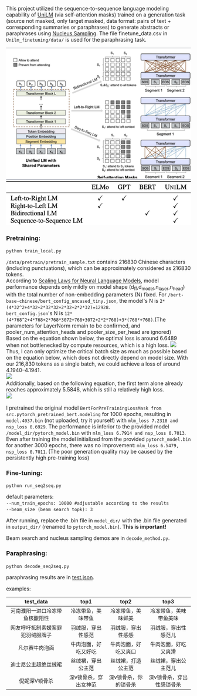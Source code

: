 This project utilized the sequence-to-sequence language modeling capability of [UniLM](https://arxiv.org/abs/1905.03197) (via self-attention masks) trained on a generation task (source not masked, only target masked, data format: pairs of text + corresponding summaries or paraphrases) to generate abstracts or paraphrases using [Nucleus Sampling](https://arxiv.org/abs/1904.09751). The file finetune_data.csv in ```Unilm_finetuning/data/``` is used for the paraphrasing task.

![](https://github.com/WillongWANG/Awesome-NLP-projects-updating-/blob/main/Unilm/p1.png)   
![](https://github.com/WillongWANG/Awesome-NLP-projects-updating-/blob/main/Unilm/p2.png)

### Pretraining:
```
python train_local.py
```
```/data/pretrain/pretrain_sample.txt``` contains 216830 Chinese characters (including punctuations), which can be approximately considered as 216830 tokens.  
According to [Scaling Laws for Neural Language Models](https://arxiv.org/pdf/2001.08361), model performance depends only mildly on model shape (d<sub>ff</sub>,d<sub>model</sub>,n<sub>layer</sub>,n<sub>head</sub>) with the total number of non-embedding parameters (N) fixed. For ```/bert-base-chinese/bert_config_uncased_tiny.json```, the model's N is ```2*(4*32^2+4*32+2*32*32+2*32+2*2*32)=12928```.   
```bert_config.json```'s N is ```12*(4*768^2+4*768+2*768*3072+768+3072+2*2*768)+3*(768²+768)```.(The parameters for LayerNorm remain to be confirmed, and pooler_num_attention_heads and pooler_size_per_head are ignored)  
Based on the equation shown below, the optimal loss is around 6.6489 when not bottlenecked by compute resources, which is a high loss.
![](https://github.com/WillongWANG/Awesome-LLM-NLP-projects-updating-/blob/main/Unilm/1.png)  
Thus, I can only optimize the critical batch size as much as possible based on the equation below, which does not directly depend on model size. With our 216,830 tokens as a single batch, we could achieve a loss of around 4.1940–4.1941.  
![](https://github.com/WillongWANG/Awesome-LLM-NLP-projects-updating-/blob/main/Unilm/2.png)  
Additionally, based on the following equation, the first term alone already reaches approximately 5.5848, which is still a relatively high loss.  
![](https://github.com/WillongWANG/Awesome-LLM-NLP-projects-updating-/blob/main/Unilm/3.png)  

I pretrained the original model ```BertForPreTrainingLossMask from src.pytorch_pretrained_bert.modeling``` for 1000 epochs, resulting in ```model.4037.bin``` (not uploaded, try it yourself) with ```mlm_loss 7.2318 and nsp_loss 0.6929```. The performance is inferior to the provided model ```/model_dir/pytorch_model.bin``` with ```mlm_loss 6.7914 and nsp_loss 0.7013```. Even after training the model initialized from the provided ```pytorch_model.bin``` for another 3000 epochs, there was no improvement: ```mlm_loss 6.5479, nsp_loss 0.7011```. (The poor generation quality may be caused by the persistently high pre-training loss)

### Fine-tuning:
```
python run_seq2seq.py
```
default parameters:  
```--num_train_epochs: 10000 #adjustable according to the results```  
```--beam_size (beam search topk): 3```

After running, replace the .bin file in ```model_dir/``` with the .bin file generated in ```output_dir/``` (renamed to ```pytorch_model.bin```). **This is important!**

Beam search and nucleus sampling demos are in ```decode_method.py```.

### Paraphrasing:
```
python decode_seq2seq.py
```

paraphrasing results are in [test.json](https://github.com/WillongWANG/Awesome-NLP-projects-updating-/blob/main/Unilm/Unilm_finetuning/data/test.json).  

examples:

| test_data | top1 | top2 | top3 |
| :-------: | :--: | :--: | :--: |
| 河南濮阳一进口冷冻带鱼核酸阳性 | 冷冻带鱼，美味带鱼 | 冷冻带鱼，美味鲜美 | 冷冻带鱼，美味带鱼美味 |
| 网友呼吁抵制素媛案罪犯羽绒服牌子 | 羽绒服，穿出性感范 | 羽绒服，穿出性感感 | 羽绒服，穿出性感范儿 |
| 凡尔赛牛肉泡面 | 牛肉泡面，好吃又好吃 | 牛肉泡面，好吃又爽口 | 牛肉泡面，好吃又爽滑 |
| 迪士尼公主超绝丝绒裙 | 丝绒裙，穿出公主范 | 丝绒裙，打造公主范 | 丝绒裙，穿出公主范儿 |
| 倪妮深V锁骨杀| 深v锁骨杀，穿出女神范 | 深v锁骨杀，你的锁骨杀 | 深v锁骨杀，穿出性感锁骨杀 |

